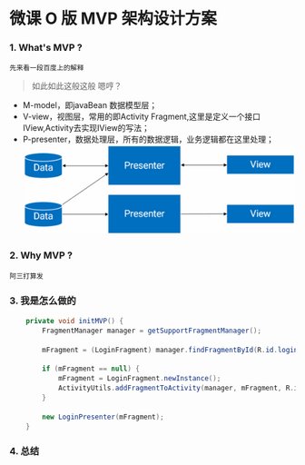# 微课 O 版 MVP 架构设计方案
### 1. What's MVP ?
    先来看一段百度上的解释
> 如此如此这般这般
> 嗯哼？

* M-model，即javaBean 数据模型层；
* V-view，视图层，常用的即Activity Fragment,这里是定义一个接口IView,Activity去实现IView的写法；
* P-presenter，数据处理层，所有的数据逻辑，业务逻辑都在这里处理；
  ![What's MVP?](https://raw.githubusercontent.com/NeoFocus/MarkdownPhotos/master/Res/1233754-eb5b4bc4fbf757be.png)

### 2. Why MVP ?

    阿三打算发

### 3. 我是怎么做的


```java
    private void initMVP() {
        FragmentManager manager = getSupportFragmentManager();

        mFragment = (LoginFragment) manager.findFragmentById(R.id.login_content);

        if (mFragment == null) {
            mFragment = LoginFragment.newInstance();
            ActivityUtils.addFragmentToActivity(manager, mFragment, R.id.login_content);
        }

        new LoginPresenter(mFragment);
    }
```
### 4.  总结